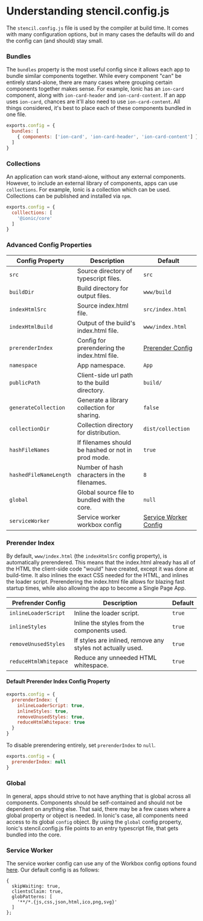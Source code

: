 # Understanding stencil.config.js

The `stencil.config.js` file is used by the compiler at build time. It comes with many configuration options, but in many cases the defaults will do and the config can (and should) stay small.


### Bundles

The `bundles` property is the most useful config since it allows each app to bundle similar components together. While every component "can" be entirely stand-alone, there are many cases where grouping certain components together makes sense. For example, Ionic has an `ion-card` component, along with `ion-card-header` and `ion-card-content`. If an app uses `ion-card`, chances are it'll also need to use `ion-card-content`. All things considered, it's best to place each of these components bundled in one file.

```javascript
exports.config = {
  bundles: [
    { components: ['ion-card', 'ion-card-header', 'ion-card-content'] }
  ]
}
```


### Collections

An application can work stand-alone, without any external components. However, to include
an external library of components, apps can use `collections`. For example, Ionic is a collection
which can be used. Collections can be published and installed via `npm`.

```javascript
exports.config = {
  colllections: [
    '@ionic/core'
  ]
}
```


### Advanced Config Properties

| Config Property        | Description                                        | Default           |
| ---------------------- | -------------------------------------------------- | ----------------- |
| `src`                  | Source directory of typescript files.              | `src`             |
| `buildDir`             | Build directory for output files.                  | `www/build`       |
| `indexHtmlSrc`         | Source index.html file.                            | `src/index.html`  |
| `indexHtmlBuild`       | Output of the build's index.html file.             | `www/index.html`  |
| `prerenderIndex`       | Config for prerendering the index.html file.       | [Prerender Config](#prerender-index) |
| `namespace`            | App namespace.                                     | `App`             |
| `publicPath`           | Client-side url path to the build directory.       | `build/`          |
| `generateCollection`   | Generate a library collection for sharing.         | `false`           |
| `collectionDir`        | Collection directory for distribution.             | `dist/collection` |
| `hashFileNames`        | If filenames should be hashed or not in prod mode. | `true`            |
| `hashedFileNameLength` | Number of hash characters in the filenames.        | `8`               |
| `global`               | Global source file to bundled with the core.       | `null`            |
| `serviceWorker`        | Service worker workbox config                      | [Service Worker Config](#service-worker) |

### Prerender Index

By default, `www/index.html` (the `indexHtmlSrc` config property), is automatically prerendered.
This means that the index.html already has all of the HTML the client-side code "would" have created,
except it was done at build-time. It also inlines the exact CSS needed for the HTML, and inlines
the loader script. Prerendering the index.html file allows for blazing fast startup times, while also
allowing the app to become a Single Page App.

| Prefrender Config     | Description                                                 | Default |
| --------------------- | ----------------------------------------------------------- | ------- |
| `inlineLoaderScript`  | Inline the loader script.                                   | `true`  |
| `inlineStyles`        | Inline the styles from the components used.                 | `true`  |
| `removeUnusedStyles`  | If styles are inlined, remove any styles not actually used. | `true`  |
| `reduceHtmlWhitepace` | Reduce any unneeded HTML whitespace.                        | `true`  |


#### Default Prerender Index Config Property

```javascript
exports.config = {
  prerenderIndex: {
    inlineLoaderScript: true,
    inlineStyles: true,
    removeUnusedStyles: true,
    reduceHtmlWhitepace: true
  }
}
```

To disable prerendering entirely, set `prerenderIndex` to `null`.

```javascript
exports.config = {
  prerenderIndex: null
}
```


### Global

In general, apps should strive to not have anything that is global across all components. Components should be self-contained and should not be dependent on anything else. That said, there may be a few cases where a global property or object is needed. In Ionic's case, all components need access to its global `config` object. By using the `global` config property, Ionic's stencil.config.js file points to an entry typescript file, that gets bundled into the core.


### Service Worker

The service worker config can use any of the Workbox config options found [here](https://workboxjs.org/reference-docs/latest/module-workbox-build.html#.Configuration). Our default config is as follows: 

```
{
  skipWaiting: true,
  clientsClaim: true,
  globPatterns: [
    '**/*.{js,css,json,html,ico,png,svg}'
  ]
};
```